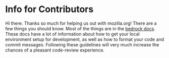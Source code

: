 # Info for Contributors

Hi there. Thanks so much for helping us out with mozilla.org! There are a few
things you should know. Most of the things are in the
[bedrock docs][]. These docs have a lot of information about how to get your local environment setup
for development, as well as how to format your code and commit messages.
Following these guidelines will very much increase the chances of a pleasant
code-review experience.

[bedrock docs]: http://bedrock.readthedocs.org/en/latest/contribute.html
